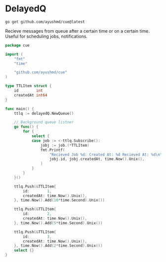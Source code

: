 ﻿# DelayedQ

```
go get github.com/ayushmd/cue@latest
```

Recieve messages from queue after a certain time or on a certain time. Useful for scheduling jobs, notifications.

```go
package cue

import (
	"fmt"
	"time"

	"github.com/ayushmd/cue"
)

type TTLItem struct {
	id        int
	createdAt int64
}

func main() {
	ttlq := delayedQ.NewQueue()

	// Background queue listner
	go func() {
		for {
			select {
			case job := <-ttlq.Subscribe():
				jobj := job.(*TTLItem)
				fmt.Printf(
					"Recieved Job %d: Created At: %d Recieved At: %d\n",
					jobj.id, jobj.createdAt, time.Now().Unix(),
				)
			}
		}
	}()

	ttlq.Push(&TTLItem{
		id:        1,
		createdAt: time.Now().Unix(),
	}, time.Now().Add(10*time.Second).Unix())

	ttlq.Push(&TTLItem{
		id:        2,
		createdAt: time.Now().Unix(),
	}, time.Now().Add(5*time.Second).Unix())

	ttlq.Push(&TTLItem{
		id:        3,
		createdAt: time.Now().Unix(),
	}, time.Now().Add(2*time.Second).Unix())
	select {}
}
```

